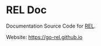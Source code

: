 # REL Doc

Documentation Source Code for [REL](https://github.com/go-rel/rel).

Website: https://go-rel.github.io
